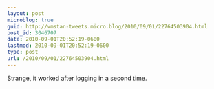 ```yaml
---
layout: post
microblog: true
guid: http://vmstan-tweets.micro.blog/2010/09/01/22764503904.html
post_id: 3046707
date: 2010-09-01T20:52:19-0600
lastmod: 2010-09-01T20:52:19-0600
type: post
url: /2010/09/01/22764503904.html
---
```

Strange, it worked after logging in a second time.
